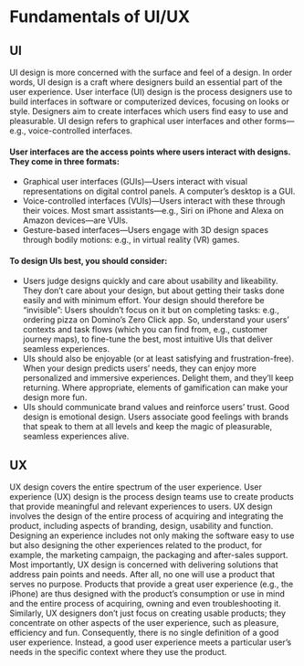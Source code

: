 # Fundamentals  of UI/UX

## UI
UI design is more concerned with the surface and feel of a design. In order words, UI design is a craft where designers build an essential part of the user experience.
User interface (UI) design is the process designers use to build interfaces in software or computerized devices, focusing on looks or style. Designers aim to create interfaces which users find easy to use and pleasurable. UI design refers to graphical user interfaces and other forms—e.g., voice-controlled interfaces.

#### User interfaces are the access points where users interact with designs. They come in three formats:

* Graphical user interfaces (GUIs)—Users interact with visual representations on digital control panels. A computer’s desktop is a GUI.
* Voice-controlled interfaces (VUIs)—Users interact with these through their voices. Most smart assistants—e.g., Siri on iPhone and Alexa on Amazon devices—are VUIs.
* Gesture-based interfaces—Users engage with 3D design spaces through bodily motions: e.g., in virtual reality (VR) games.

#### To design UIs best, you should consider:

* Users judge designs quickly and care about usability and likeability.
They don’t care about your design, but about getting their tasks done easily and with minimum effort.
Your design should therefore be “invisible”: Users shouldn’t focus on it but on completing tasks: e.g., ordering pizza on Domino’s Zero Click app.
So, understand your users’ contexts and task flows (which you can find from, e.g., customer journey maps), to fine-tune the best, most intuitive UIs that deliver seamless experiences.
* UIs should also be enjoyable (or at least satisfying and frustration-free).
When your design predicts users’ needs, they can enjoy more personalized and immersive experiences. Delight them, and they’ll keep returning.
Where appropriate, elements of gamification can make your design more fun.
* UIs should communicate brand values and reinforce users’ trust.
Good design is emotional design. Users associate good feelings with brands that speak to them at all levels and keep the magic of pleasurable, seamless experiences alive.



## UX
UX design covers the entire spectrum of the user experience.
User experience (UX) design is the process design teams use to create products that provide meaningful and relevant experiences to users. UX design involves the design of the entire process of acquiring and integrating the product, including aspects of branding, design, usability and function.
Designing an experience includes not only making the software easy to use but also designing the other experiences related to the product, for example, the marketing campaign, the packaging and after-sales support. Most importantly, UX design is concerned with delivering solutions that address pain points and needs. After all, no one will use a product that serves no purpose.
Products that provide a great user experience (e.g., the iPhone) are thus designed with the product’s consumption or use in mind and the entire process of acquiring, owning and even troubleshooting it. Similarly, UX designers don’t just focus on creating usable products; they concentrate on other aspects of the user experience, such as pleasure, efficiency and fun. Consequently, there is no single definition of a good user experience. Instead, a good user experience meets a particular user’s needs in the specific context where they use the product.